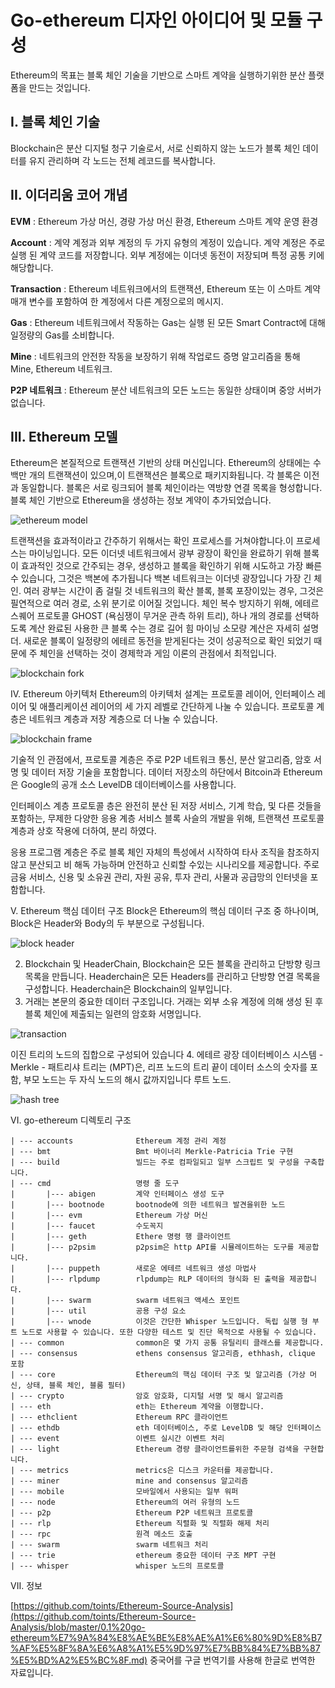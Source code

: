 # Go-ethereum 디자인 아이디어 및 모듈 구성

Ethereum의 목표는 블록 체인 기술을 기반으로 스마트 계약을 실행하기위한 분산 플랫폼을 만드는 것입니다.


## I. 블록 체인 기술

Blockchain은 분산 디지털 청구 기술로서, 서로 신뢰하지 않는 노드가 블록 체인 데이터를 유지 관리하며 각 노드는 전체 레코드를 복사합니다.


## II. 이더리움 코어 개념

**EVM** : Ethereum 가상 머신, 경량 가상 머신 환경, Ethereum 스마트 계약 운영 환경

**Account** : 계약 계정과 외부 계정의 두 가지 유형의 계정이 있습니다. 계약 계정은 주로 실행 된 계약 코드를 저장합니다. 외부 계정에는 이더넷 동전이 저장되며 특정 공통 키에 해당합니다.

**Transaction** : Ethereum 네트워크에서의 트랜잭션, Ethereum 또는 이 스마트 계약 매개 변수를 포함하여 한 계정에서 다른 계정으로의 메시지.

**Gas** : Ethereum 네트워크에서 작동하는 Gas는 실행 된 모든 Smart Contract에 대해 일정량의 Gas를 소비합니다.

**Mine** : 네트워크의 안전한 작동을 보장하기 위해 작업로드 증명 알고리즘을 통해 Mine, Ethereum 네트워크.

**P2P 네트워크** : Ethereum 분산 네트워크의 모든 노드는 동일한 상태이며 중앙 서버가 없습니다.

## III. Ethereum 모델

Ethereum은 본질적으로 트랜잭션 기반의 상태 머신입니다. Ethereum의 상태에는 수백만 개의 트랜잭션이 있으며,이 트랜잭션은 블록으로 패키지화됩니다. 각 블록은 이전과 동일합니다. 블록은 서로 링크되어 블록 체인이라는 역방향 연결 목록을 형성합니다. 블록 체인 기반으로 Ethereum을 생성하는 정보 계약이 추가되었습니다.

![ethereum model](./images/blockchain-model.png)

트랜잭션을 효과적이라고 간주하기 위해서는 확인 프로세스를 거쳐야합니다.이 프로세스는 마이닝입니다. 모든 이더넷 네트워크에서 광부 광장이 확인을 완료하기 위해 블록이 효과적인 것으로 간주되는 경우, 생성하고 블록을 확인하기 위해 시도하고 가장 빠른 수 있습니다, 그것은 백본에 추가됩니다 백본 네트워크는 이더넷 광장입니다 가장 긴 체인. 여러 광부는 시간이 좀 걸릴 것 네트워크의 확산 블록, 블록 포장이있는 경우, 그것은 필연적으로 여러 경로, 소위 분기로 이어질 것입니다. 체인 복수 방지하기 위해, 에테르 스퀘어 프로토콜 GHOST (욕심쟁이 무거운 관측 하위 트리), 하나 개의 경로를 선택하도록 계산 완료된 사용한 큰 블록 수는 경로 길어 힘 마이닝 소모량 계산은 자세히 설명 더. 새로운 블록이 일정량의 에테르 동전을 받게된다는 것이 성공적으로 확인 되었기 때문에 주 체인을 선택하는 것이 경제학과 게임 이론의 관점에서 최적입니다.

![blockchain fork](./images/blockchain-fork.png)

IV. Ethereum 아키텍처
Ethereum의 아키텍처 설계는 프로토콜 레이어, 인터페이스 레이어 및 애플리케이션 레이어의 세 가지 레벨로 간단하게 나눌 수 있습니다. 프로토콜 계층은 네트워크 계층과 저장 계층으로 더 나눌 수 있습니다.

![blockchain frame](./images/blockchain_frame.png)

기술적 인 관점에서, 프로토콜 계층은 주로 P2P 네트워크 통신, 분산 알고리즘, 암호 서명 및 데이터 저장 기술을 포함합니다. 데이터 저장소의 하단에서 Bitcoin과 Ethereum은 Google의 공개 소스 LevelDB 데이터베이스를 사용합니다.

인터페이스 계층 프로토콜 층은 완전히 분산 된 저장 서비스, 기계 학습, 및 다른 것들을 포함하는, 무제한 다양한 응용 계층 서비스 블록 사슬의 개발을 위해, 트랜잭션 프로토콜 계층과 상호 작용에 더하여, 분리 하였다.

응용 프로그램 계층은 주로 블록 체인 자체의 특성에서 시작하여 타사 조직을 참조하지 않고 분산되고 비 해독 가능하며 안전하고 신뢰할 수있는 시나리오를 제공합니다. 주로 금융 서비스, 신용 및 소유권 관리, 자원 공유, 투자 관리, 사물과 공급망의 인터넷을 포함합니다.

V. Ethereum 핵심 데이터 구조
Block은 Ethereum의 핵심 데이터 구조 중 하나이며, Block은 Header와 Body의 두 부분으로 구성됩니다.

![block header](./images/block_header.png)

2. Blockchain 및 HeaderChain, Blockchain은 모든 블록을 관리하고 단방향 링크 목록을 만듭니다. Headerchain은 모든 Headers를 관리하고 단방향 연결 목록을 구성합니다. Headerchain은 Blockchain의 일부입니다.
3. 거래는 본문의 중요한 데이터 구조입니다. 거래는 외부 소유 계정에 의해 생성 된 후 블록 체인에 제출되는 일련의 암호화 서명입니다.

![transaction](./images/transaction.png)

이진 트리의 노드의 집합으로 구성되어 있습니다 
4. 에테르 광장 데이터베이스 시스템 -Merkle - 패트리샤 트리는 (MPT)은, 리프 노드의 트리 끝이 데이터 소스의 숫자를 포함, 부모 노드는 두 자식 노드의 해시 값까지입니다 루트 노드.

![hash tree](./images/Hash_Tree.png)

VI. go-ethereum 디렉토리 구조
```
| --- accounts              Ethereum 계정 관리 계정
| --- bmt                   Bmt 바이너리 Merkle-Patricia Trie 구현
| --- build                 빌드는 주로 컴파일되고 일부 스크립트 및 구성을 구축합니다.
| --- cmd                   명령 줄 도구
|       |--- abigen         계약 인터페이스 생성 도구
|       |--- bootnode       bootnode에 의한 네트워크 발견을위한 노드
|       |--- evm            Ethereum 가상 머신
|       |--- faucet         수도꼭지
|       |--- geth           Ethere 명령 행 클라이언트
|       |--- p2psim         p2psim은 http API를 시뮬레이트하는 도구를 제공합니다.
|       |--- puppeth        새로운 에테르 네트워크 생성 마법사
|       |--- rlpdump        rlpdump는 RLP 데이터의 형식화 된 출력을 제공합니다.
|       |--- swarm          swarm 네트워크 액세스 포인트
|       |--- util           공용 구성 요소
|       |--- wnode          이것은 간단한 Whisper 노드입니다. 독립 실행 형 부트 노드로 사용할 수 있습니다. 또한 다양한 테스트 및 진단 목적으로 사용될 수 있습니다.
| --- common                common은 몇 가지 공통 유틸리티 클래스를 제공합니다.
| --- consensus             ethens consensus 알고리즘, ethhash, clique 포함
| --- core                  Ethereum의 핵심 데이터 구조 및 알고리즘 (가상 머신, 상태, 블록 체인, 블룸 필터)
| --- crypto                암호 암호화, 디지털 서명 및 해시 알고리즘
| --- eth                   eth는 Ethereum 계약을 이행합니다.
| --- ethclient             Ethereum RPC 클라이언트
| --- ethdb                 eth 데이터베이스, 주로 LevelDB 및 해당 인터페이스
| --- event                 이벤트 실시간 이벤트 처리
| --- light                 Ethereum 경량 클라이언트를위한 주문형 검색을 구현합니다.
| --- metrics               metrics은 디스크 카운터를 제공합니다.
| --- miner                 mine and consensus 알고리즘
| --- mobile                모바일에서 사용되는 일부 워퍼
| --- node                  Ethereum의 여러 유형의 노드
| --- p2p                   Ethereum P2P 네트워크 프로토콜
| --- rlp                   Ethereum 직렬화 및 직렬화 해제 처리
| --- rpc                   원격 메소드 호출
| --- swarm                 swarm 네트워크 처리
| --- trie                  ethereum 중요한 데이터 구조 MPT 구현
| --- whisper               whisper 노드의 프로토콜
```

VII. 정보

[https://github.com/toints/Ethereum-Source-Analysis](https://github.com/toints/Ethereum-Source-Analysis/blob/master/0.1%20go-ethereum%E7%9A%84%E8%AE%BE%E8%AE%A1%E6%80%9D%E8%B7%AF%E5%8F%8A%E6%A8%A1%E5%9D%97%E7%BB%84%E7%BB%87%E5%BD%A2%E5%BC%8F.md) 중국어를 구글 번역기를 사용해 한글로 번역한 자료입니다.